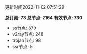 更新时间2022-11-02 07:51:29

**总订阅: 73**
**总节点: 2164**
**有效节点: 730**
- ss节点: 379
- v2ray节点: 248
- trojan节点: 98
- ssr节点: 5
